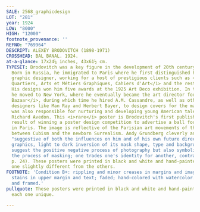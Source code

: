 ```yaml
---
SALE: 2568_graphicdesign
LOT: "281"
year: 1924
LOW: "8000"
HIGH: "12000"
footnote_provenance: ''
REFNO: "769964"
DESCRIPT: ALEXEY BRODOVITCH (1898-1971)
CROSSHEAD: BAL BANAL. 1924.
at-a-glance: 17x24¼ inches, 43x61½ cm.
TYPESET: Brodovitch was a key figure in the development of 20th century graphic design.
  Born in Russia, he immigrated to Paris where he first distinguished himself as a
  graphic designer, working for a host of prestigious clients such as <i>Aux Trois
  Quartiers, Arts et Métiers Graphiques, Cahiers d'Art</i> and the restaurant Prunier.
  His designs won him five awards at the 1925 Art Deco exhibition. In the early 1930s,
  he moved to New York, where he eventually became the art director for <i>Harper's
  Bazaar</i>, during which time he hired A.M. Cassandre, as well as other top European
  designers like Man Ray and Herbert Bayer, to design covers for the magazine. He
  was also responsible for nurturing and developing young American talents such as
  Richard Avedon. This <i>rare</i> poster is Brodovitch's first published work, the
  result of winning a poster design competition to advertise a ball for Russian émigrés
  in Paris. The image is reflective of the Parisian art movements of the period, swinging
  between Cubism and the newborn Surrealism. Andy Grundberg cleverly analyzes it as
  "suggestive of both the influences on him and of his own future directions. The
  graphics, light to dark inversion of its mask shape, type and background not only
  suggest the positive negative process of photography but also symbolically represents
  the process of masking; one trades one's identity for another, contrary one" (Brodovitch
  p. 24). These posters were printed in black and white and hand-painted, making each
  one slightly different from the others.
FOOTNOTE: 'Condition B+: rippling and minor creases in margins and image; small water
  stains in upper margin and text; faded; hand-colored with watercolor. Paper. Matted
  and framed.'
pullquote: These posters were printed in black and white and hand-painted, making
  each one unique.

---
```


